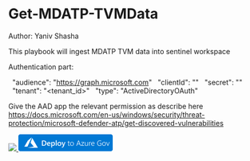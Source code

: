 # Get-MDATP-TVMData

Author: Yaniv Shasha

This playbook will ingest MDATP TVM data into sentinel workspace

Authentication part:

  "audience": "https://graph.microsoft.com"
  "clientId": "<your AAD application client ID>"
  "secret": "<your AAD app secret>"
  "tenant": "<tenant_id>"
  "type": "ActiveDirectoryOAuth"

Give the AAD app the relevant permission as describe here https://docs.microsoft.com/en-us/windows/security/threat-protection/microsoft-defender-atp/get-discovered-vulnerabilities

<a href="https://portal.azure.com/#create/Microsoft.Template/uri/https%3A%2F%2Fraw.githubusercontent.com%2FYaniv-Shasha%2FSentinel%2Fmaster%2FPlaybooks%2FDelete-EmailfromUserMailBox%2Ftemplate.json" target="_blank">
    <img src="https://aka.ms/deploytoazurebutton"/>
</a>
<a href="https://portal.azure.us/#create/Microsoft.Template/uri/https%3A%2F%2Fraw.githubusercontent.com%2FYaniv-Shasha%2FSentinel%2Fmaster%2FPlaybooks%2FDelete-EmailfromUserMailBox%2Ftemplate.json" target="_blank">
<img src="https://raw.githubusercontent.com/Azure/azure-quickstart-templates/master/1-CONTRIBUTION-GUIDE/images/deploytoazuregov.png"/>
</a>

